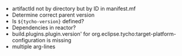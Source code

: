 * artifactId not by directory but by ID in manifest.mf
* Determine correct parent version
* Is `${tycho-version}` defined?
* Dependencies in reactor?
* build.plugins.plugin.version' for org.eclipse.tycho:target-platform-configuration is missing
* multiple arg-lines
